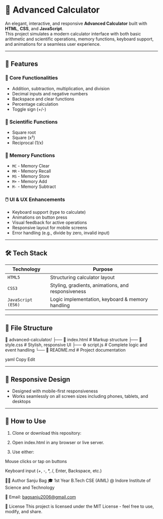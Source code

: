 # 🔢 Advanced Calculator

An elegant, interactive, and responsive **Advanced Calculator** built with **HTML**, **CSS**, and **JavaScript**.  
This project simulates a modern calculator interface with both basic arithmetic and scientific operations, memory functions, keyboard support, and animations for a seamless user experience.

---
## 🧠 Features

### 🔸 Core Functionalities
- Addition, subtraction, multiplication, and division
- Decimal inputs and negative numbers
- Backspace and clear functions
- Percentage calculation
- Toggle sign (+/-)

### 🔹 Scientific Functions
- Square root
- Square (x²)
- Reciprocal (1/x)

### 🧠 Memory Functions
- `MC` - Memory Clear  
- `MR` - Memory Recall  
- `MS` - Memory Store  
- `M+` - Memory Add  
- `M-` - Memory Subtract  

### 🖱️ UI & UX Enhancements
- Keyboard support (type to calculate)
- Animations on button press
- Visual feedback for active operations
- Responsive layout for mobile screens
- Error handling (e.g., divide by zero, invalid input)

---

## 🛠️ Tech Stack

| Technology | Purpose |
|------------|---------|
| `HTML5`    | Structuring calculator layout |
| `CSS3`     | Styling, gradients, animations, and responsiveness |
| `JavaScript (ES6)` | Logic implementation, keyboard & memory handling |

---

## 📂 File Structure

📁 advanced-calculator/
├── 📄 index.html # Markup structure
├── 🎨 style.css # Stylish, responsive UI
├── ⚙️ script.js # Complete logic and event handling
└── 📄 README.md # Project documentation

yaml
Copy
Edit

---

## 📱 Responsive Design

- Designed with mobile-first responsiveness
- Works seamlessly on all screen sizes including phones, tablets, and desktops

---

## 🎯 How to Use

1. Clone or download this repository:

2. Open index.html in any browser or live server.

3. Use either:

Mouse clicks or tap on buttons

Keyboard input (+, -, *, /, Enter, Backspace, etc.)



🙋‍♂️ Author
Sanju Bag
🎓 1st Year B.Tech CSE (AIML) @ Indore Institute of Science and Technology

📧 Email: bagsanju2006@gmail.com

📝 License
This project is licensed under the MIT License - feel free to use, modify, and share.